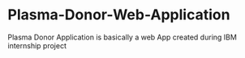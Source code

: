 # Plasma-Donor-Web-Application
Plasma Donor Application is basically a web App created during  IBM internship project
